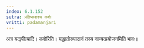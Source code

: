 ```yaml
---
index: 6.1.152
sutra: प्रतिष्कशश्च कशेः
vritti: padamanjari
---
```


 अत्र यद्यपीत्यादि। कशेरिति। यद्धातोरुपादानं तस्य नान्यत्प्रयोजनमिति भावः॥